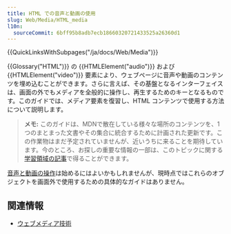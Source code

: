 ```yaml
---
title: HTML での音声と動画の使用
slug: Web/Media/HTML_media
l10n:
  sourceCommit: 6bff95b8adb7ecb18660320721433525a26360d1
---
```


{{QuickLinksWithSubpages("/ja/docs/Web/Media")}}

{{Glossary("HTML")}} の {{HTMLElement("audio")}} および {{HTMLElement("video")}} 要素により、ウェブページに音声や動画のコンテンツを埋め込むことができます。さらに言えば、その基盤となるインターフェイスは、画面の外でもメディアを全般的に操作し、再生するためのキーとなるものです。このガイドでは、メディア要素を復習し、HTML コンテンツで使用する方法について説明します。

> **メモ:** このガイドは、MDNで散在している様々な場所のコンテンツを、1つのまとまった文書やその集合に統合するために計画された更新です。この作業物はまだ予定されていませんが、近いうちに来ることを期待しています。今のところ、お探しの重要な情報の一部は、このトピックに関する[学習領域の記事](/ja/docs/Learn/HTML/Multimedia_and_embedding/Video_and_audio_content)で得ることができます。

[音声と動画の操作](/ja/docs/Web/Guide/Audio_and_video_manipulation)は始めるにはよいかもしれませんが、現時点ではこれらのオブジェクトを画面外で使用するための具体的なガイドはありません。

## 関連情報

- [ウェブメディア技術](/ja/docs/Web/Media)
